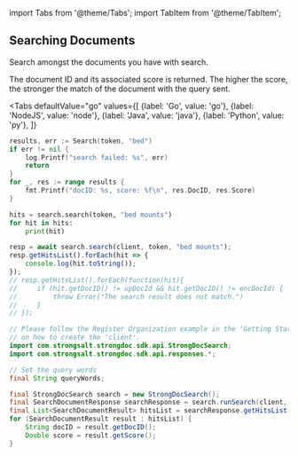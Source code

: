 import Tabs from '@theme/Tabs';
import TabItem from '@theme/TabItem';

## Searching Documents

Search amongst the documents you have with search.

The document ID and its associated score is returned. The higher the score, the stronger the match of the document with the query sent.

<Tabs
  defaultValue="go"
  values={[
      {label: 'Go', value: 'go'},
      {label: 'NodeJS', value: 'node'},
      {label: 'Java', value: 'java'},
      {label: 'Python', value: 'py'},
    ]}
>
<TabItem value="go">

```go
results, err := Search(token, "bed")
if err != nil {
    log.Printf("search failed: %s", err)
    return
}
for _, res := range results {
    fmt.Printf("docID: %s, score: %f\n", res.DocID, res.Score)
}
```

</TabItem>
<TabItem value="py">

```py
hits = search.search(token, "bed mounts")
for hit in hits:
    print(hit)
```

</TabItem>
<TabItem value="node">

```javascript
resp = await search.search(client, token, "bed mounts");
resp.getHitsList().forEach(hit => {
    console.log(hit.toString());
});
// resp.getHitsList().forEach(function(hit){
//     if (hit.getDocID() != upDocId && hit.getDocID() != encDocId) {
//         throw Error("The search result does not match.")
//     }
// });
```
</TabItem>
<TabItem value="java">

```java
// Please follow the Register Organization example in the 'Getting Started' section
// on how to create the 'client'.
import com.strongsalt.strongdoc.sdk.api.StrongDocSearch;
import com.strongsalt.strongdoc.sdk.api.responses.*;

// Set the query words
final String queryWords;

final StrongDocSearch search = new StrongDocSearch();
final SearchDocumentResponse searchResponse = search.runSearch(client, token, queryWords);
final List<SearchDocumentResult> hitsList = searchResponse.getHitsList();
for (SearchDocumentResult result : hitsList) {
    String docID = result.getDocID();
    Double score = result.getScore();
}
```
</TabItem>
</Tabs>
